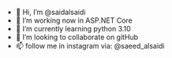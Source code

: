 - 👋 Hi, I’m @saidalsaidi
- 👀 I’m working now in ASP.NET Core
- 🌱 I’m currently learning python 3.10
- 💞️ I’m looking to collaborate on gitHub
- 📫 follow me in instagram via: @saeed_alsaidi
<!---
saidalsaidi/saidalsaidi is a ✨ special ✨ repository because its `README.md` (this file) appears on your GitHub profile.
You can click the Preview link to take a look at your changes.
--->
